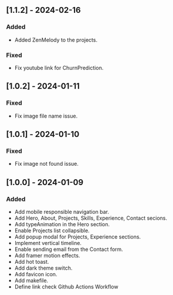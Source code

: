 ## [1.1.2] - 2024-02-16

### Added

- Added ZenMelody to the projects.

### Fixed

- Fix youtube link for ChurnPrediction.

## [1.0.2] - 2024-01-11

### Fixed

- Fix image file name issue.

## [1.0.1] - 2024-01-10

### Fixed

- Fix image not found issue.

## [1.0.0] - 2024-01-09

### Added

- Add mobile responsible navigation bar.
- Add Hero, About, Projects, Skills, Experience, Contact secions.
- Add typeAnimation in the Hero section.
- Enable Projects list collapsible.
- Add popup modal for Projects, Experience sections.
- Implement vertical timeline.
- Enable sending email from the Contact form.
- Add framer motion effects.
- Add hot toast.
- Add dark theme switch.
- Add favicon icon.
- Add makefile.
- Define link check Github Actions Workflow
